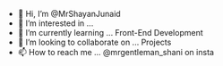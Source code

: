 - 👋 Hi, I’m @MrShayanJunaid
- 👀 I’m interested in ...
- 🌱 I’m currently learning ... Front-End Development
- 💞️ I’m looking to collaborate on ... Projects
- 📫 How to reach me ... @mrgentleman_shani on insta

<!---
MrShayanJunaid/MrShayanJunaid is a ✨ special ✨ repository because its `README.md` (this file) appears on your GitHub profile.
You can click the Preview link to take a look at your changes.
--->
